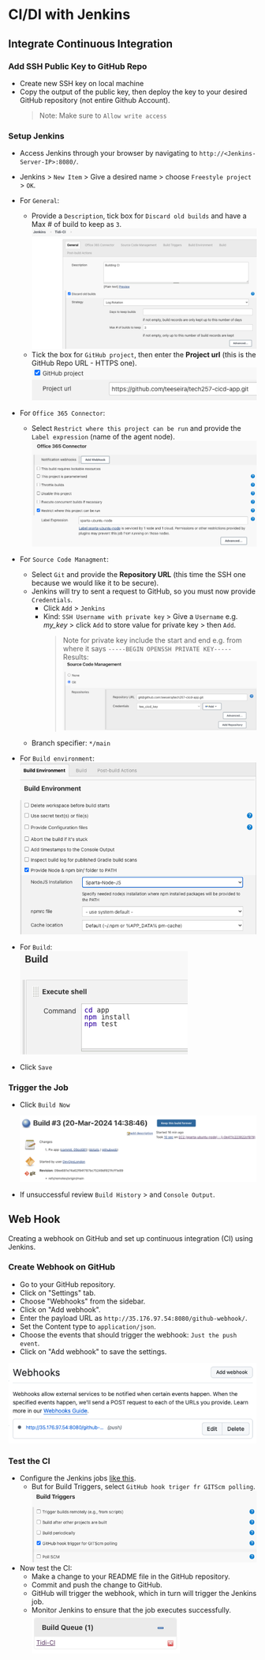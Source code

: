 # CI/DI with Jenkins

<!-- ## Architectural Design -->

## Integrate Continuous Integration

### Add SSH Public Key to GitHub Repo
- Create new SSH key on local machine
- Copy the output of the public key, then deploy the key to your desired GitHub repository (not entire Github Account).
  > Note: Make sure to `Allow write access`

### Setup Jenkins
<!-- - Install Jenkins on your server. You can download it from the official website and follow installation instructions. -->
   - Access Jenkins through your browser by navigating to `http://<Jenkins-Server-IP>:8080/`. <!--http://35.176.97.54:8080/ -->

- Jenkins > `New Item` > Give a desired name > choose `Freestyle project` > `OK`.

- For `General`:
  - Provide a `Description`, tick box for `Discard old builds` and have a Max # of build to keep as `3`.
  <br>![alt text](image-5.png)
  - Tick the box for `GitHub project`, then enter the **Project url** (this is the GitHub Repo URL - HTTPS one).
  <br>![alt text](image-8.png)

- For `Office 365 Connector`:
  - Select `Restrict where this project can be run` and provide the `Label expression` (name of the agent node).
  <br>![alt text](image-6.png)

- For `Source Code Managment`:
  - Select `Git` and provide the **Repository URL** (this time the SSH one because we would like it to be secure).
  - Jenkins will try to sent a request to GitHub, so you must now provide `Credentials`.
    - Click `Add` > `Jenkins`
    - Kind: `SSH Username with private key` > Give a `Username` e.g. *my_key* > click `Add` to store value for private key > then `Add`.
        > Note for private key include the start and end e.g. from where it says `-----BEGIN OPENSSH PRIVATE KEY-----`
        <br> Results:<br>
        ![alt text](image-10.png)
  - Branch specifier: `*/main`

- For `Build environment`:
  <br>![alt text](image-9.png)
- For `Build`:
  <br>![alt text](image-12.png)

- Click `Save`

### Trigger the Job

- Click `Build Now`
  
  ![alt text](image-13.png)

- If unsuccessful review `Build History` > and `Console Output`.

## Web Hook

Creating a webhook on GitHub and set up continuous integration (CI) using Jenkins.

### Create Webhook on GitHub
- Go to your GitHub repository.
- Click on "Settings" tab.
- Choose "Webhooks" from the sidebar.
- Click on "Add webhook".
- Enter the payload URL as `http://35.176.97.54:8080/github-webhook/`.
- Set the Content type to `application/json`.
- Choose the events that should trigger the webhook: `Just the push event`.
- Click on "Add webhook" to save the settings.

![alt text](image-14.png)

### Test the CI

- Configure the Jenkins jobs [like this](#integrate-continuous-integration).
  - But for Build Triggers, select `GitHub hook triger fr GITScm polling`.
    <br>![alt text](image-15.png)
- Now test the CI:
   - Make a change to your README file in the GitHub repository.
   - Commit and push the change to GitHub.
   - GitHub will trigger the webhook, which in turn will trigger the Jenkins job.
   - Monitor Jenkins to ensure that the job executes successfully.
    <br>![alt text](image-16.png)